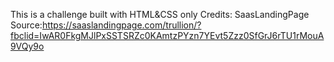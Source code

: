 This is a challenge built with HTML&CSS only 
Credits: SaasLandingPage
Source:https://saaslandingpage.com/trullion/?fbclid=IwAR0FkgMJlPxSSTSRZc0KAmtzPYzn7YEvt5Zzz0SfGrJ6rTU1rMouA9VQy9o